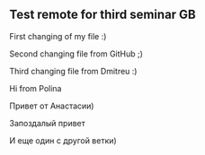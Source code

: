 ## Test remote for third seminar GB

First changing of my file :)

Second changing file from GitHub ;)

Third changing file from Dmitreu :)

Hi from Polina

Привет от Анастасии)

Запоздалый привет

И еще один с другой ветки)

